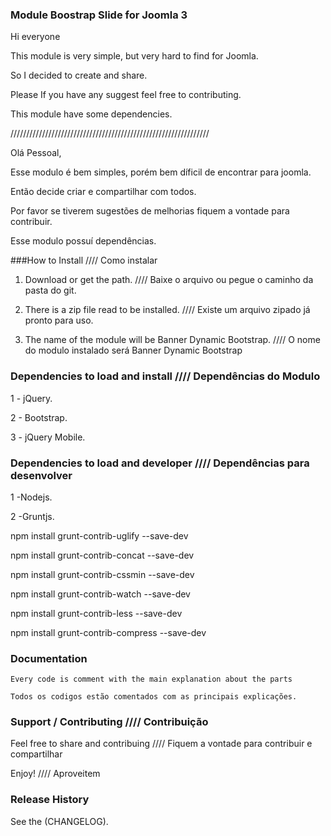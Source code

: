 ### Module Boostrap Slide for Joomla 3

Hi everyone

This module is very simple, but very hard to find for Joomla.

So I decided to create and share.

Please If you have any suggest feel free to contributing.

This module have some dependencies.

///////////////////////////////////////////////////////////////

Olá Pessoal,

Esse modulo é bem simples, porém bem díficil de encontrar para joomla.

Então decide criar e compartilhar com todos.

Por favor se tiverem sugestões de melhorias fiquem a vontade para contribuir.

Esse modulo possuí dependências.

###How to Install //// Como instalar

1. Download or get the path. //// Baixe o arquivo ou pegue o caminho da pasta do git.

2. There is a zip file read to be installed. //// Existe um arquivo zipado já pronto para uso.

3. The name of the module will be Banner Dynamic Bootstrap. //// O nome do modulo instalado será Banner Dynamic Bootstrap

### Dependencies to load and install //// Dependências do Modulo

1 - jQuery.

2 - Bootstrap.

3 - jQuery Mobile.

### Dependencies to load and developer //// Dependências para desenvolver 

1 -Nodejs.

2 -Gruntjs.

npm install grunt-contrib-uglify --save-dev

npm install grunt-contrib-concat --save-dev

npm install grunt-contrib-cssmin --save-dev

npm install grunt-contrib-watch --save-dev

npm install grunt-contrib-less --save-dev

npm install grunt-contrib-compress --save-dev

### Documentation

```
Every code is comment with the main explanation about the parts

Todos os codigos estão comentados com as principais explicações.

```

### Support / Contributing //// Contribuição

Feel free to share and contribuing //// Fiquem a vontade para contribuir e compartilhar

Enjoy!  //// Aproveitem


### Release History
See the (CHANGELOG).
